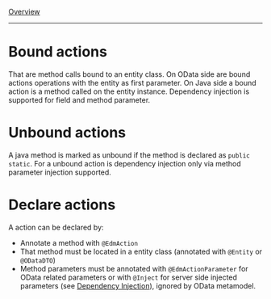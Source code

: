 [Overview](TableOfContent.md)

---
# Bound actions
That are method calls bound to an entity class. On OData side are bound actions operations with the entity as first parameter. On Java side a bound action is a method called on the entity instance. Dependency injection is supported for field and method parameter.

# Unbound actions
A java method is marked as unbound if the method is declared as `public static`. For a unbound action is dependency injection only via method parameter injection supported.

# Declare actions
A action can be declared by:
* Annotate a method with `@EdmAction`
* That method must be located in a entity class (annotated with `@Entity` or `@ODataDTO`)
* Method parameters must be annotated with `@EdmActionParameter` for OData related parameters or with `@Inject` for server side injected parameters (see [Dependency Injection](DependencyInjection.md)), ignored by OData metamodel.
